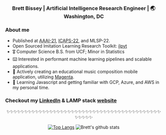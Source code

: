 <div align="center">
<h3> Brett Bissey | Artificial Intelligence Research Engineer | 🌏 Washington, DC</h3>
</div>

### About me 

- Published at [AAAI-21](https://ojs.aaai.org/index.php/AAAI/article/view/17427), [ICAPS-22](https://ojs.aaai.org/index.php/ICAPS/article/view/19854/19613), and MLSP-22.
- Open Sourced Imitation Learning Research Toolkit: [ilpyt](https://github.com/mitre/ilpyt)
- 🎖  Computer Science B.S. from UCF; Minor in Statistics
- ⌨️   Interested in performant machine learning pipelines and scalable applications.
- 🎼  Actively creating an educational music composition mobile application, utilizing [Magenta](https://magenta.tensorflow.org/).
- 🌱  Learning Javascript and getting familiar with GCP, Azure, and AWS in my personal time. 

### Checkout my [LinkedIn](https://medium.com/@trinwin) & LAMP stack [website](http://bbissey.com)

<div align="center">

✨✨✨✨✨✨✨✨✨✨✨✨✨✨✨✨✨✨✨✨✨✨✨✨✨✨✨✨✨✨✨✨✨✨✨✨✨✨✨✨✨✨✨✨✨✨✨✨

[![Top Langs](https://github-readme-stats.vercel.app/api/top-langs/?username=bb912&layout=compact)](https://github.com/anuraghazra/github-readme-stats)
![Brett's github stats](https://github-readme-stats.vercel.app/api/?username=bb912&show_icons=true&title_color=1F75C8&icon_color=2AA410&text_color=043667&bg_color=ffffff) 


</div>

